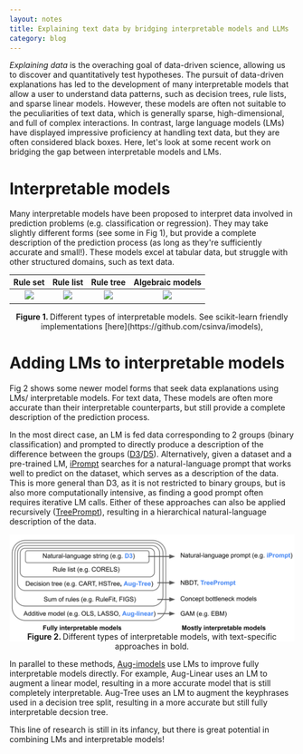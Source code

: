 ```yaml
---
layout: notes
title: Explaining text data by bridging interpretable models and LLMs
category: blog
---
```


*Explaining data* is the overaching goal of data-driven science, allowing us to discover and quantitatively test hypotheses.
The pursuit of data-driven explanations has led to the development of many interpretable models that allow a user to understand data patterns, such as decision trees, rule lists, and sparse linear models.
However, these models are often not suitable to the peculiarities of text data, which is generally sparse, high-dimensional, and full of complex interactions.
In contrast, large language models (LMs) have displayed impressive proficiency at handling text data, but they are often considered black boxes. Here, let's look at some recent work on bridging the gap between interpretable models and LMs.

# Interpretable models

Many interpretable models have been proposed to interpret data involved in prediction problems (e.g. classification or regression). They may take slightly different forms (see some in Fig 1), but provide a complete description of the prediction process (as long as they're sufficiently accurate and small!). These models excel at tabular data, but struggle with other structured domains, such as text data.

|                           Rule set                           |                        Rule list                        |                        Rule tree                        |                       Algebraic models                       |
| :----------------------------------------------------------: | :-----------------------------------------------------: | :-----------------------------------------------------: | :----------------------------------------------------------: |
| <img src="https://csinva.io/imodels/img/rule_set.jpg" class="full_image"> | <img src="https://csinva.io/imodels/img/rule_list.jpg" class="full_image"> | <img src="https://csinva.io/imodels/img/rule_tree.jpg" class="full_image"> | <img src="https://csinva.io/imodels/img/algebraic_models.jpg" class="full_image"> |

<p align="center"><b>Figure 1. </b>Different types of interpretable models. See scikit-learn friendly implementations [here](https://github.com/csinva/imodels),</p>

# Adding LMs to interpretable models

Fig 2 shows some newer model forms that seek data explanations using LMs/ interpretable models. For text data, These models are often more accurate than their interpretable counterparts, but still provide a complete description of the prediction process.

In the most direct case, an LM is fed data corresponding to 2 groups (binary classification) and prompted to directly produce a description of the difference between the groups ([D3](https://proceedings.mlr.press/v162/zhong22a.html)/[D5](https://arxiv.org/abs/2302.14233)).
Alternatively, given a dataset and a pre-trained LM, [iPrompt](https://arxiv.org/abs/2210.01848) searches for a natural-language prompt that works well to predict on the dataset, which serves as a description of the data. This is more general than D3, as it is not restricted to binary groups, but is also more computationally intensive, as finding a good prompt often requires iterative LM calls.
Either of these approaches can also be applied recursively ([TreePrompt](https://arxiv.org/abs/2310.14034)), resulting in a hierarchical natural-language description of the data.

<img src="assets/interpretable_models.svg" class="full_image">
<p align="center" style="margin-top:-20px"><b>Figure 2. </b>Different types of interpretable models, with text-specific approaches in bold.</p>

In parallel to these methods, [Aug-imodels](https://arxiv.org/abs/2209.11799) use LMs to improve fully interpretable models directly.
For example, Aug-Linear uses an LM to augment a linear model, resulting in a more accurate model that is still completely interpretable.
Aug-Tree uses an LM to augment the keyphrases used in a decision tree split, resulting in a more accurate but still fully interpretable decsion tree.

This line of research is still in its infancy, but there is great potential in combining LMs and interpretable models!